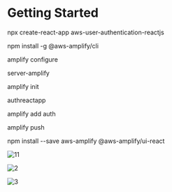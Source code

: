 # Getting Started

npx create-react-app aws-user-authentication-reactjs

npm install -g @aws-amplify/cli

amplify configure

server-amplify

amplify init

authreactapp

amplify add auth

amplify push

npm install --save aws-amplify @aws-amplify/ui-react

![11](https://user-images.githubusercontent.com/35077695/148702964-faa58b83-9ebc-47da-bbc1-87505c5ce8c8.PNG)


![2](https://user-images.githubusercontent.com/35077695/148702900-29664011-655a-403f-8cb0-3f4a37db4ab6.PNG)


![3](https://user-images.githubusercontent.com/35077695/148702901-8b586af6-b941-4ed2-8678-91c44f963ede.PNG)
